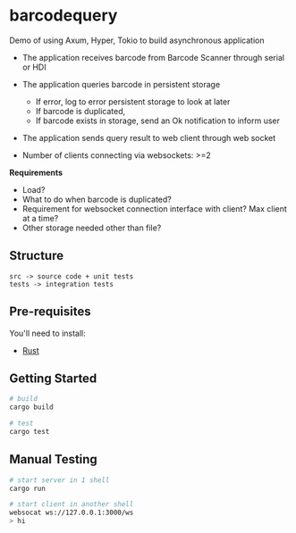 # barcodequery

Demo of using Axum, Hyper, Tokio to build asynchronous application

- The application receives barcode from Barcode Scanner through serial or HDI
- The application queries barcode in persistent storage
  - If error, log to error persistent storage to look at later
  - If barcode is duplicated, 
  - If barcode exists in storage, send an Ok notification to inform user
- The application sends query result to web client through web socket

- Number of clients connecting via websockets: >=2

**Requirements**
- Load?
- What to do when barcode is duplicated?
- Requirement for websocket connection interface with client? Max client at a time?
- Other storage needed other than file?

## Structure
```
src -> source code + unit tests
tests -> integration tests
```

## Pre-requisites

You'll need to install:

- [Rust](https://www.rust-lang.org/tools/install)


## Getting Started
```bash
# build
cargo build

# test
cargo test
```

## Manual Testing
```bash
# start server in 1 shell
cargo run

# start client in another shell 
websocat ws://127.0.0.1:3000/ws
> hi 

```